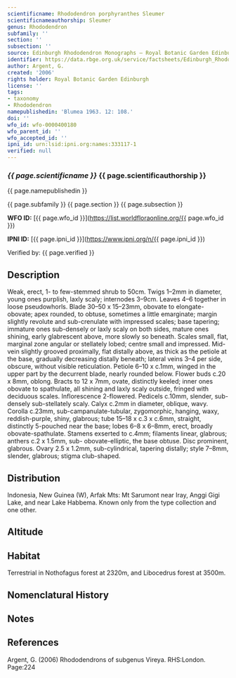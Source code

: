 ```yaml
---
scientificname: Rhododendron porphyranthes Sleumer
scientificnameauthorship: Sleumer
genus: Rhododendron
subfamily: ''
section: ''
subsection: ''
source: Edinburgh Rhododendron Monographs – Royal Botanic Garden Edinburgh
identifier: https://data.rbge.org.uk/service/factsheets/Edinburgh_Rhododendron_Monographs.xhtml
author: Argent, G.
created: '2006'
rights holder: Royal Botanic Garden Edinburgh
license: ''
tags:
- taxonomy
- Rhododendron
namepublishedin: 'Blumea 1963. 12: 108.'
doi: ''
wfo_id: wfo-0000400180
wfo_parent_id: ''
wfo_accepted_id: ''
ipni_id: urn:lsid:ipni.org:names:333117-1
verified: null
---
```

### _{{ page.scientificname }}_ {{ page.scientificauthorship }}
 {{ page.namepublishedin }}

{{ page.subfamily }} {{ page.section }} {{ page.subsection }}

**WFO ID:** [{{ page.wfo_id }}](https://list.worldfloraonline.org/{{ page.wfo_id }})

**IPNI ID:** [{{ page.ipni_id }}](https://www.ipni.org/n/{{ page.ipni_id }})

Verified by: {{ page.verified }}



## Description
Weak, erect, 1- to few-stemmed shrub to 50cm. Twigs 1–2mm in diameter, young ones purplish, laxly scaly; internodes 3–9cm. Leaves 4–6 together in loose pseudo­whorls. Blade 30–50 x 15–23mm, obovate to elongate-obovate; apex rounded, to obtuse, sometimes a little emarginate; margin slightly revolute and sub-crenulate with impressed scales; base tapering; immature ones sub-densely or laxly scaly on both sides, mature ones shining, early glabrescent above, more slowly so beneath. Scales small, flat, marginal zone angular or stellately lobed; centre small and impressed. Mid-vein slightly grooved proximally, flat distally above, as thick as the petiole at the base, gradually decreasing distally beneath; lateral veins 3–4 per side, obscure, without visible reticulation. Petiole 6–10 x c.1mm, winged in the upper part by the decurrent blade, nearly rounded below. Flower buds c.20 x 8mm, oblong. Bracts to 12 x 7mm, ovate, distinctly keeled; inner ones obovate to spathulate, all shining and laxly scaly outside, fringed with deciduous scales. Inflorescence 2-flowered. Pedicels c.10mm, slender, sub-densely sub-stellately scaly. Calyx c.2mm in diameter, oblique, wavy. Corolla c.23mm, sub-campanulate-tubular, zygomorphic, hanging, waxy, reddish-purple, shiny, glabrous; tube 15–18 x c.3 x c.6mm, straight, distinctly 5-pouched near the base; lobes 6–8 x 6–8mm, erect, broadly obovate-spathulate. Stamens exserted to c.4mm; filaments linear, glabrous; anthers c.2 x 1.5mm, sub- obovate-elliptic, the base obtuse. Disc prominent, glabrous. Ovary 2.5 x 1.2mm, sub-cylindrical, tapering distally; style 7–8mm, slender, glabrous; stigma club-shaped.

## Distribution
Indonesia, New Guinea (W), Arfak Mts: Mt Sarumont near Iray, Anggi Gigi Lake, and near Lake Habbema. Known only from the type collection and one other.

## Altitude


## Habitat
Terrestrial in Nothofagus forest at 2320m, and Libocedrus forest at 3500m.

## Nomenclatural History

                       
## Notes


## References

Argent, G. (2006) Rhododendrons of subgenus Vireya. RHS:London. Page:224
